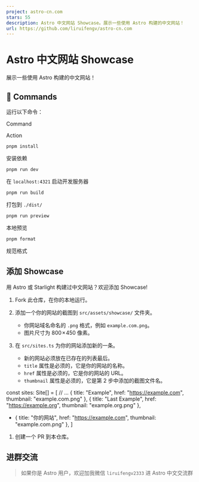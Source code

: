 ```yaml
---
project: astro-cn.com
stars: 55
description: Astro 中文网站 Showcase。展示一些使用 Astro 构建的中文网站！
url: https://github.com/liruifengv/astro-cn.com
---
```


Astro 中文网站 Showcase
===================

展示一些使用 Astro 构建的中文网站！

🧞 Commands
-----------

运行以下命令：

Command

Action

`pnpm install`

安装依赖

`pnpm run dev`

在 `localhost:4321` 启动开发服务器

`pnpm run build`

打包到 `./dist/`

`pnpm run preview`

本地预览

`pnpm format`

规范格式

添加 Showcase
-----------

用 Astro 或 Starlight 构建过中文网站？欢迎添加 Showcase!

1.  Fork 此仓库，在你的本地运行。
    
2.  添加一个你的网站的截图到 `src/assets/showcase/` 文件夹。
    
    -   你网站域名命名的 `.png` 格式，例如 `example.com.png`。
    -   图片尺寸为 800 × 450 像素。
3.  在 `src/sites.ts` 为你的网站添加新的一条。
    
    -   新的网站必须放在已存在的列表最后。
    -   `title` 属性是必须的，它是你的网站的名称。
    -   `href` 属性是必须的，它是你的网站的 URL。
    -   `thumbnail` 属性是必须的，它是第 2 步中添加的截图文件名。

const sites: Site\[\] = \[
  // ...
  { title: "Example", href: "https://example.com", thumbnail: "example.com.png" },
  { title: "Last Example", href: "https://example.org", thumbnail: "example.org.png" },
+ { title: "你的网站", href: "https://example.com", thumbnail: "example.com.png" },
\]

1.  创建一个 PR 到本仓库。

进群交流
----

> 如果你是 Astro 用户，欢迎加我微信 `liruifengv2333` 进 Astro 中文交流群
